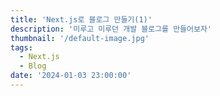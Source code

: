 ```yaml
---
title: 'Next.js로 블로그 만들기(1)'
description: '미루고 미루던 개발 블로그를 만들어보자'
thumbnail: '/default-image.jpg'
tags:
  - Next.js
  - Blog
date: '2024-01-03 23:00:00'
---
```

